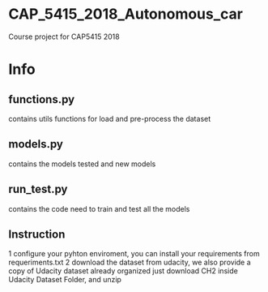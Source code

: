 # CAP_5415_2018_Autonomous_car
Course project for CAP5415 2018

# Info
## functions.py 
contains utils functions for load and pre-process the dataset

## models.py
contains the models tested and new models

## run_test.py
contains the code need to train and test all the models 

## Instruction
1 configure your pyhton enviroment, you can install your requirements from requeriments.txt
2 download the dataset from udacity, we also provide a copy of Udacity dataset already organized 
just download CH2 inside Udacity Dataset Folder, and unzip
